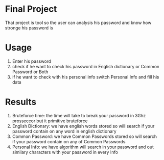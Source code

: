 # Final Project

That project is tool so the user can analysis his password and know how stronge his password is

# Usage

1. Enter his password
2. check if he want to check his password in English dictionary or Common Password or Both
3. if he want to check with his personal info switch Personal Info and fill his data


# Results 

1. Bruteforce time: the time will take to break your password in 3Ghz prosseccor but it primitive bruteforce
2. English Dictionary: we have english words stored so will search if your password contain on any word in english dictionary
3. Common Password: we have Common Passwords stored so will search if your password contain on any of Common Passwords
4. Personal Info: we have algorithm will search in your password and out similary characters with your password in every Info